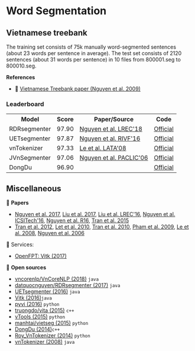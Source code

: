 # Word Segmentation

## Vietnamese treebank

The training set consists of 75k manually word-segmented sentences (about 23 words per sentence in average). The test set consists of 2120 sentences (about 31 words per sentence) in 10 files from 800001.seg to 800010.seg.

**References**

* :scroll: [Vietnamese Treebank paper (Nguyen et al. 2009)](http://citeseerx.ist.psu.edu/viewdoc/download?doi=10.1.1.164.6770&rep=rep1&type=pdf)

### Leaderboard

<table>
  <tr>
    <th>Model</th>
    <th>Score</th>
    <th>Paper/Source </th>
    <th>Code</th>
  </tr>
  <tr>
    <td>RDRsegmenter</td>
    <td>97.90</td>
    <td><a href="http://www.lrec-conf.org/proceedings/lrec2018/pdf/55.pdf">Nguyen et al. LREC'18</a></td>
    <td><a href="https://github.com/vncorenlp/VnCoreNLP">Official</a></td>
  </tr>
  <tr>
    <td>UETsegmenter</td>
    <td>97.87</td>
    <td><a href="https://drive.google.com/file/d/1EEbEJCCieHD9yPBDHr2VP_k_6-qCjdjL/view?usp=sharing">Nguyen et al. RIVF'16</a></td>
    <td><a href="https://github.com/phongnt570/UETsegmenter">Official</a></td>
  </tr>
  <tr>
    <td>vnTokenizer</td>
    <td>97.33</td>
    <td><a href="https://link.springer.com/chapter/10.1007/978-3-540-88282-4_23">Le et al. LATA'08</a></td>
    <td><a href="https://github.com/phuonglh/vn.vitk">Official</a></td>
  </tr>
  <tr>
  <tr>
    <td>JVnSegmenter</td>
    <td>97.06</td>
    <td><a href="https://www.semanticscholar.org/paper/Vietnamese-Word-Segmentation-with-CRFs-and-SVMs%3A-An-Nguyen-Nguyen/3927b5e7eaf4350382306d072c4799fbbcfb2dbc">Nguyen et al. PACLIC'06</a></td>
    <td><a href="http://jvnsegmenter.sourceforge.net/">Official</a></td>
  </tr>
  <tr>
  <tr>
    <td>DongDu</td>
    <td>96.90</td>
    <td></td>
    <td><a href="http://viet.jnlp.org/dongdu">Official</a></td>
  </tr>
</table>

## Miscellaneous

:scroll: **Papers**

* [Nguyen et al. 2017](https://arxiv.org/pdf/1709.06307.pdf), [Liu et al. 2017](https://www.researchgate.net/publication/315949021_Supervised_Ensemble_Learning_for_Vietnamese_Tokenization), [Liu et al. LREC'16](http://www.lrec-conf.org/proceedings/lrec2016/pdf/266_Paper.pdf), [Nguyen et al. ICSITech'16](http://ieeexplore.ieee.org/document/7852619/), [Nguyen et al. R16](http://ieeexplore.ieee.org/document/7800279/), [Tran et al. 2015](http://ieeexplore.ieee.org/document/7049878/)
* [Tran et al. 2012](https://goo.gl/gkwj6d), [Let et al. 2010](http://link.springer.com/10.1007/978-3-642-12101-2_21), [Tran et al. 2010](https://scholar.google.com/citations?view_op=view_citation&hl=en&user=katDGDYAAAAJ&citation_for_view=katDGDYAAAAJ:u-x6o8ySG0sC), [Pham et al. 2009](http://vnu.edu.vn/upload/scopus/232.pdf), [Le et al. 2008](http://ieeexplore.ieee.org/document/5361713/), [Nguyen et al. 2006](https://dspace.wul.waseda.ac.jp/dspace/handle/2065/29084)

:dizzy: Services:

* [OpenFPT: Vitk (2017)](http://doc.openfpt.vn/#vitk)

:file_folder: **Open sources**

* [vncorenlp/VnCoreNLP (2018)](https://github.com/vncorenlp/VnCoreNLP) `java`
* [datquocnguyen/RDRsegmenter (2017)](https://github.com/datquocnguyen/RDRsegmenter) `java`
* [UETsegmenter (2016)](https://github.com/phongnt570/UETsegmenter)  `java`
* [Vitk (2016)](https://github.com/phuonglh/vn.vitk)`java`
* [pyvi (2016)](https://pypi.python.org/pypi/pyvi) `python`
* [truongdo/vita (2015)](https://github.com/truongdo/vita) `c++`
* [vTools (2015)](https://github.com/lupanh/vTools) `python`
* [manhtai/vietseg (2015)](https://github.com/manhtai/vietseg) `python`
* [DongDu (2014)](https://github.com/rockkhuya/DongDu)`c++`
* [Roy_VnTokenizer (2014)](https://github.com/roy-a/Roy_VnTokenizer) `python`
* [vnTokenizer (2008)](http://vlsp.hpda.vn:8080/demo/?page=resources) `java`
